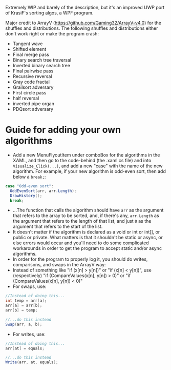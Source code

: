 Extremely WIP and barely of the description, but it's an improved UWP port of KrasiF's sorting algos, a WPF program.

Major credit to ArrayV (https://github.com/Gaming32/ArrayV-v4.0) for the shuffles and distributions. The following shuffles and distributions either don't work right or make the program crash:
- Tangent wave
- Shifted element
- Final merge pass
- Binary search tree traversal
- Inverted binary search tree
- Final pairwise pass
- Recursive reversal
- Gray code fractal
- Grailsort adversary
- First circle pass
- half reversal
- inverted pipe organ
- PDQsort adversary

# Guide for adding your own algorithms
- Add a new MenuFlyoutItem under comboBox for the algorithms in the XAML, and then go to the code-behind (the .xaml.cs file) and into `Visualize_Click(...)`, and add a new "case" with the name of the new algorithm. For example, if your new algorithm is odd-even sort, then add below a `break;`:
```csharp
case "Odd-even sort":
  OddEvenSort(arr, arr.Length);
  DrawHistory();
  break;
```
- ...The function that calls the algorithm should have `arr` as the argument that refers to the array to be sorted, and, if there's any, `arr.Length` as the argument that refers to the length of that list, and just `0` as the argument that refers to the start of the list.
- It doesn't matter if the algorithm is declared as a void or int or int[], or public or private. What matters is that it shouldn't be static or async, or else errors would occur and you'll need to do some complicated workarounds in order to get the program to accept static and/or async algorithms.
- In order for the program to properly log it, you should do writes, comparisons, and swaps in the ArrayV way:
- Instead of something like "if (x[n] > y[n])" or "if (x[n] < y[n])", use (respectively) "if (CompareValues(x[n], y[n]) > 0)" or "if (CompareValues(x[n], y[n]) < 0)"
- For swaps, use:
```csharp
//Instead of doing this...
int temp = arr[a];
arr[a] = arr[b];
arr[b] = temp;

//...do this instead
Swap(arr, a, b);
```
- For writes, use:
```csharp
//Instead of doing this...
arr[at] = equals;

//...do this instead
Write(arr, at, equals);
```
